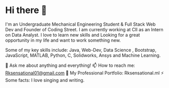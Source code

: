 # Hi there 👋
I'm an Undergraduate Mechanical Engineering Student & Full Stack Web Dev and Founder of Coding Street. I am currently working at CII as an Intern on Data Analyst. I love to learn new skills and Looking for a great opportunity in my life and want to work something new.

Some of my key skills include: Java, Web-Dev, Data Science , Bootstrap, JavaScript, MATLAB, Python, C, Solidworks, Ansys and Machine Learning.

💬 Ask me about anything and everything! 
📫 How to reach me: Rksensational01@gmail.com 
🎉 My Professional Portfolio: Rksensational.ml 
⚡ Some facts: I love singing and writing.
